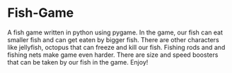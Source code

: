 # Fish-Game
A fish game written in python using pygame.
In the game, our fish can eat smaller fish and can get eaten by bigger fish.
There are other characters like jellyfish, octopus that can freeze and kill our fish.
Fishing rods and and fishing nets make game even harder.
There are size and speed boosters that can be taken by our fish in the game.
Enjoy!

